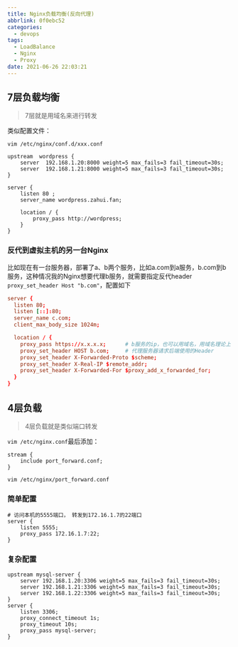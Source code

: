 ```yaml
---
title: Nginx负载均衡(反向代理)
abbrlink: 0f0ebc52
categories:
  - devops
tags:
  - LoadBalance
  - Nginx
  - Proxy
date: 2021-06-26 22:03:21
---
```


## 7层负载均衡

> 7层就是用域名来进行转发

类似配置文件：

`vim /etc/nginx/conf.d/xxx.conf`

```text
upstream  wordpress {
    server  192.168.1.20:8000 weight=5 max_fails=3 fail_timeout=30s;
    server  192.168.1.21:8000 weight=5 max_fails=3 fail_timeout=30s;
}

server {
    listen 80 ;
    server_name wordpress.zahui.fan;

    location / {
        proxy_pass http://wordpress;
    }
}

```

### 反代到虚拟主机的另一台Nginx

比如现在有一台服务器，部署了a、b两个服务，比如a.com到a服务，b.com到b服务，这种情况我的Nginx想要代理b服务，就需要指定反代header `proxy_set_header Host "b.com"`，配置如下

```conf
server {
  listen 80;
  listen [::]:80;
  server_name c.com;
  client_max_body_size 1024m;

  location / {
    proxy_pass https://x.x.x.x;      # b服务的ip，也可以用域名，用域名理论上不需要下面这条。
    proxy_set_header HOST b.com;     # 代理服务器请求后端使用的Header
    proxy_set_header X-Forwarded-Proto $scheme;
    proxy_set_header X-Real-IP $remote_addr;
    proxy_set_header X-Forwarded-For $proxy_add_x_forwarded_for;
  }
}
```

## 4层负载

> 4层负载就是类似端口转发

`vim /etc/nginx.conf`最后添加：

```text
stream {
    include port_forward.conf;
}
```

`vim /etc/nginx/port_forward.conf`

### 简单配置

```text
# 访问本机的5555端口， 转发到172.16.1.7的22端口
server {
    listen 5555;
    proxy_pass 172.16.1.7:22;
}
```

### 复杂配置

```text
upstream mysql-server {
    server 192.168.1.20:3306 weight=5 max_fails=3 fail_timeout=30s;
    server 192.168.1.21:3306 weight=5 max_fails=3 fail_timeout=30s;
    server 192.168.1.22:3306 weight=5 max_fails=3 fail_timeout=30s;
}
server {
    listen 3306;
    proxy_connect_timeout 1s;
    proxy_timeout 10s;
    proxy_pass mysql-server;
}
```

